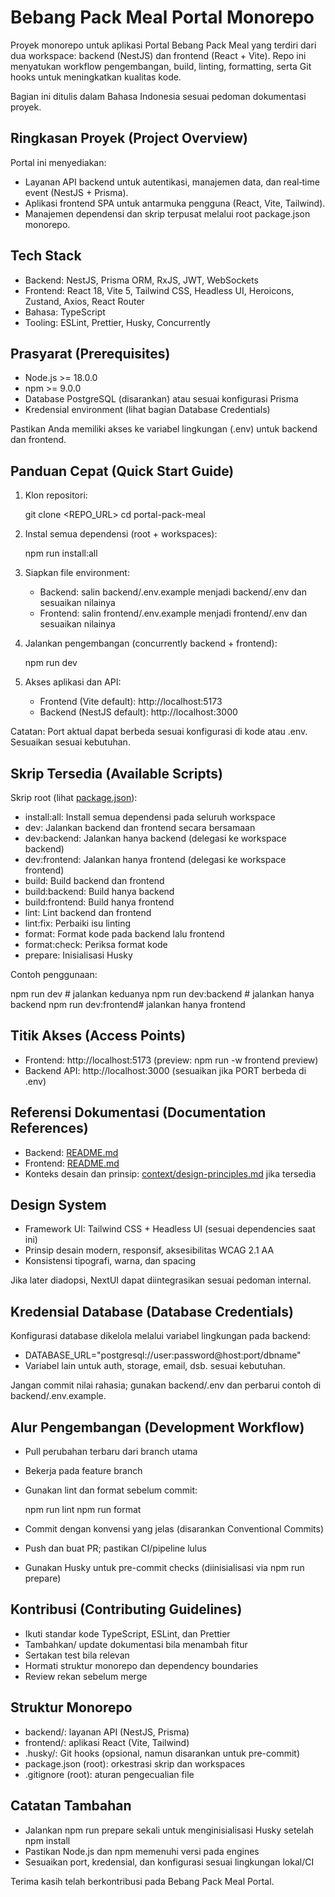 # Bebang Pack Meal Portal Monorepo

Proyek monorepo untuk aplikasi Portal Bebang Pack Meal yang terdiri dari dua workspace: backend (NestJS) dan frontend (React + Vite). Repo ini menyatukan workflow pengembangan, build, linting, formatting, serta Git hooks untuk meningkatkan kualitas kode.

Bagian ini ditulis dalam Bahasa Indonesia sesuai pedoman dokumentasi proyek.

## Ringkasan Proyek (Project Overview)

Portal ini menyediakan:
- Layanan API backend untuk autentikasi, manajemen data, dan real‑time event (NestJS + Prisma).
- Aplikasi frontend SPA untuk antarmuka pengguna (React, Vite, Tailwind).
- Manajemen dependensi dan skrip terpusat melalui root package.json monorepo.

## Tech Stack

- Backend: NestJS, Prisma ORM, RxJS, JWT, WebSockets
- Frontend: React 18, Vite 5, Tailwind CSS, Headless UI, Heroicons, Zustand, Axios, React Router
- Bahasa: TypeScript
- Tooling: ESLint, Prettier, Husky, Concurrently

## Prasyarat (Prerequisites)

- Node.js >= 18.0.0
- npm >= 9.0.0
- Database PostgreSQL (disarankan) atau sesuai konfigurasi Prisma
- Kredensial environment (lihat bagian Database Credentials)

Pastikan Anda memiliki akses ke variabel lingkungan (.env) untuk backend dan frontend.

## Panduan Cepat (Quick Start Guide)

1. Klon repositori:

   git clone <REPO_URL>
   cd portal-pack-meal

2. Instal semua dependensi (root + workspaces):

   npm run install:all

3. Siapkan file environment:

   - Backend: salin backend/.env.example menjadi backend/.env dan sesuaikan nilainya
   - Frontend: salin frontend/.env.example menjadi frontend/.env dan sesuaikan nilainya

4. Jalankan pengembangan (concurrently backend + frontend):

   npm run dev

5. Akses aplikasi dan API:

   - Frontend (Vite default): http://localhost:5173
   - Backend (NestJS default): http://localhost:3000

Catatan: Port aktual dapat berbeda sesuai konfigurasi di kode atau .env. Sesuaikan sesuai kebutuhan.

## Skrip Tersedia (Available Scripts)

Skrip root (lihat [package.json](package.json:1)):
- install:all: Install semua dependensi pada seluruh workspace
- dev: Jalankan backend dan frontend secara bersamaan
- dev:backend: Jalankan hanya backend (delegasi ke workspace backend)
- dev:frontend: Jalankan hanya frontend (delegasi ke workspace frontend)
- build: Build backend dan frontend
- build:backend: Build hanya backend
- build:frontend: Build hanya frontend
- lint: Lint backend dan frontend
- lint:fix: Perbaiki isu linting
- format: Format kode pada backend lalu frontend
- format:check: Periksa format kode
- prepare: Inisialisasi Husky

Contoh penggunaan:

   npm run dev         # jalankan keduanya
   npm run dev:backend # jalankan hanya backend
   npm run dev:frontend# jalankan hanya frontend

## Titik Akses (Access Points)

- Frontend: http://localhost:5173 (preview: npm run -w frontend preview)
- Backend API: http://localhost:3000 (sesuaikan jika PORT berbeda di .env)

## Referensi Dokumentasi (Documentation References)

- Backend: [README.md](backend/README.md)
- Frontend: [README.md](frontend/README.md)
- Konteks desain dan prinsip: [context/design-principles.md](/context/design-principles.md) jika tersedia

## Design System

- Framework UI: Tailwind CSS + Headless UI (sesuai dependencies saat ini)
- Prinsip desain modern, responsif, aksesibilitas WCAG 2.1 AA
- Konsistensi tipografi, warna, dan spacing

Jika later diadopsi, NextUI dapat diintegrasikan sesuai pedoman internal.

## Kredensial Database (Database Credentials)

Konfigurasi database dikelola melalui variabel lingkungan pada backend:

- DATABASE_URL="postgresql://user:password@host:port/dbname"
- Variabel lain untuk auth, storage, email, dsb. sesuai kebutuhan.

Jangan commit nilai rahasia; gunakan backend/.env dan perbarui contoh di backend/.env.example.

## Alur Pengembangan (Development Workflow)

- Pull perubahan terbaru dari branch utama
- Bekerja pada feature branch
- Gunakan lint dan format sebelum commit:

   npm run lint
   npm run format

- Commit dengan konvensi yang jelas (disarankan Conventional Commits)
- Push dan buat PR; pastikan CI/pipeline lulus
- Gunakan Husky untuk pre-commit checks (diinisialisasi via npm run prepare)

## Kontribusi (Contributing Guidelines)

- Ikuti standar kode TypeScript, ESLint, dan Prettier
- Tambahkan/ update dokumentasi bila menambah fitur
- Sertakan test bila relevan
- Hormati struktur monorepo dan dependency boundaries
- Review rekan sebelum merge

## Struktur Monorepo

- backend/: layanan API (NestJS, Prisma)
- frontend/: aplikasi React (Vite, Tailwind)
- .husky/: Git hooks (opsional, namun disarankan untuk pre-commit)
- package.json (root): orkestrasi skrip dan workspaces
- .gitignore (root): aturan pengecualian file

## Catatan Tambahan

- Jalankan npm run prepare sekali untuk menginisialisasi Husky setelah npm install
- Pastikan Node.js dan npm memenuhi versi pada engines
- Sesuaikan port, kredensial, dan konfigurasi sesuai lingkungan lokal/CI

Terima kasih telah berkontribusi pada Bebang Pack Meal Portal.